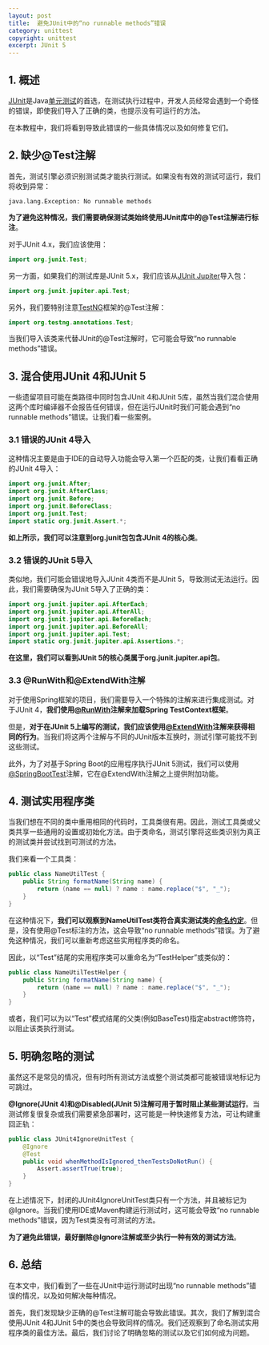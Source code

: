 ```yaml
---
layout: post
title:  避免JUnit中的“no runnable methods”错误
category: unittest
copyright: unittest
excerpt: JUnit 5
---
```


## 1. 概述

[JUnit](https://www.baeldung.com/junit-5)是Java[单元测试](https://www.baeldung.com/java-unit-testing-best-practices#whatIsUnitTesting)的首选，在测试执行过程中，开发人员经常会遇到一个奇怪的错误，即使我们导入了正确的类，也提示没有可运行的方法。

在本教程中，我们将看到导致此错误的一些具体情况以及如何修复它们。

## 2. 缺少@Test注解

首先，测试引擎必须识别测试类才能执行测试。如果没有有效的测试可运行，我们将收到异常：

```text
java.lang.Exception: No runnable methods
```

**为了避免这种情况，我们需要确保测试类始终使用JUnit库中的@Test注解进行标注**。

对于JUnit 4.x，我们应该使用：

```java
import org.junit.Test;
```

另一方面，如果我们的测试库是JUnit 5.x，我们应该从[JUnit Jupiter](https://www.baeldung.com/junit-5#2-junit-jupiter)导入包：

```java
import org.junit.jupiter.api.Test;
```

另外，我们要特别注意[TestNG](https://www.baeldung.com/testng)框架的@Test注解：

```java
import org.testng.annotations.Test;
```

当我们导入该类来代替JUnit的@Test注解时，它可能会导致“no runnable methods”错误。

## 3. 混合使用JUnit 4和JUnit 5

一些遗留项目可能在类路径中同时包含JUnit 4和JUnit 5库，虽然当我们混合使用这两个库时编译器不会报告任何错误，但在运行JUnit时我们可能会遇到“no runnable methods”错误。让我们看一些案例。

### 3.1 错误的JUnit 4导入

这种情况主要是由于IDE的自动导入功能会导入第一个匹配的类，让我们看看正确的JUnit 4导入：

```java
import org.junit.After;
import org.junit.AfterClass;
import org.junit.Before;
import org.junit.BeforeClass;
import org.junit.Test;
import static org.junit.Assert.*;
```

**如上所示，我们可以注意到org.junit包包含JUnit 4的核心类**。 

### 3.2 错误的JUnit 5导入

类似地，我们可能会错误地导入JUnit 4类而不是JUnit 5，导致测试无法运行。因此，我们需要确保为JUnit 5导入了正确的类：

```java
import org.junit.jupiter.api.AfterEach;
import org.junit.jupiter.api.AfterAll;
import org.junit.jupiter.api.BeforeEach;
import org.junit.jupiter.api.BeforeAll;
import org.junit.jupiter.api.Test;
import static org.junit.jupiter.api.Assertions.*;
```

**在这里，我们可以看到JUnit 5的核心类属于org.junit.jupiter.api包**。

### 3.3 @RunWith和@ExtendWith注解

对于使用Spring框架的项目，我们需要导入一个特殊的注解来进行集成测试。对于JUnit 4，**我们使用[@RunWith](https://www.baeldung.com/junit-5-migration#5-new-annotations-for-running-tests)注解来加载Spring TestContext框架**。 

但是，**对于在JUnit 5上编写的测试，我们应该使用[@ExtendWith](https://www.baeldung.com/integration-testing-in-spring#1-enable-spring-in-tests-with-junit-5)注解来获得相同的行为**。当我们将这两个注解与不同的JUnit版本互换时，测试引擎可能找不到这些测试。

此外，为了对基于Spring Boot的应用程序执行JUnit 5测试，我们可以使用[@SpringBootTest](https://docs.spring.io/spring-boot/api/java/org/springframework/boot/test/context/SpringBootTest.html)注解，它在@ExtendWith注解之上提供附加功能。

## 4. 测试实用程序类

当我们想在不同的类中重用相同的代码时，工具类很有用。因此，测试工具类或父类共享一些通用的设置或初始化方法。由于类命名，测试引擎将这些类识别为真正的测试类并尝试找到可测试的方法。

我们来看一个工具类：

```java
public class NameUtilTest {
    public String formatName(String name) {
        return (name == null) ? name : name.replace("$", "_");
    }
}
```

在这种情况下，**我们可以观察到NameUtilTest类符合真实测试类的[命名约定](https://www.baeldung.com/maven-cant-find-junit-tests#naming-conventions)**。但是，没有使用@Test标注的方法，这会导致“no runnable methods”错误。为了避免这种情况，我们可以重新考虑这些实用程序类的命名。

因此，以“Test”结尾的实用程序类可以重命名为“TestHelper”或类似的：

```java
public class NameUtilTestHelper {
    public String formatName(String name) {
        return (name == null) ? name : name.replace("$", "_");
    }
}
```

或者，我们可以为以“Test”模式结尾的父类(例如BaseTest)指定abstract修饰符，以阻止该类执行测试。

## 5. 明确忽略的测试

虽然这不是常见的情况，但有时所有测试方法或整个测试类都可能被错误地标记为可跳过。

**@Ignore(JUnit 4)和@Disabled(JUnit 5)注解可用于暂时阻止某些测试运行**。当测试修复很复杂或我们需要紧急部署时，这可能是一种快速修复方法，可让构建重回正轨：

```java
public class JUnit4IgnoreUnitTest {
    @Ignore
    @Test
    public void whenMethodIsIgnored_thenTestsDoNotRun() {
        Assert.assertTrue(true);
    }
}
```

在上述情况下，封闭的JUnit4IgnoreUnitTest类只有一个方法，并且被标记为@Ignore。当我们使用IDE或Maven构建运行测试时，这可能会导致“no runnable methods”错误，因为Test类没有可测试的方法。

**为了避免此错误，最好删除@Ignore注解或至少执行一种有效的测试方法**。

## 6. 总结

在本文中，我们看到了一些在JUnit中运行测试时出现“no runnable methods”错误的情况，以及如何解决每种情况。

首先，我们发现缺少正确的@Test注解可能会导致此错误。其次，我们了解到混合使用JUnit 4和JUnit 5中的类也会导致同样的情况。我们还观察到了命名测试实用程序类的最佳方法。最后，我们讨论了明确忽略的测试以及它们如何成为问题。